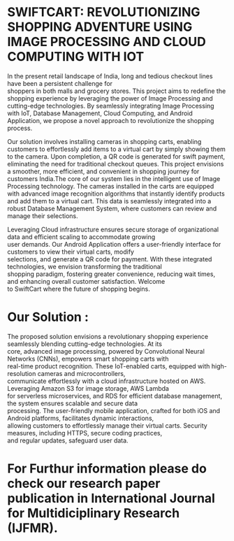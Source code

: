 # SWIFTCART: REVOLUTIONIZING SHOPPING ADVENTURE USING IMAGE PROCESSING AND CLOUD COMPUTING WITH IOT 

In the present retail landscape of India, long and tedious checkout lines have been a persistent challenge for  
shoppers in both malls and grocery stores. This project aims to redefine the shopping experience by leveraging
the power of  Image Processing and cutting-edge technologies. By seamlessly integrating Image Processing with
IoT, Database  Management, Cloud Computing, and Android Application, we propose a novel approach to revolutionize
the shopping process. 

Our solution involves installing cameras in shopping carts, enabling customers to effortlessly add items to a virtual 
cart by simply showing them to the camera. Upon completion, a QR code is generated for swift payment, eliminating the 
need for  traditional checkout queues. This project envisions a smoother, more efficient,  and convenient in shopping
journey for customers India.The core of our system lies in the intelligent use of Image Processing technology. The
cameras installed in the carts are equipped with advanced image recognition algorithms that instantly identify products
and add them to a virtual cart. This data is seamlessly integrated into a robust Database Management System, where customers 
can review and manage their selections.  

Leveraging Cloud infrastructure ensures secure storage of organizational data and efficient scaling to accommodate growing  
user demands. Our Android Application offers a user-friendly interface for customers to view their virtual carts, modify  
selections, and generate a QR code for payment. With these integrated technologies, we envision transforming the traditional  
shopping paradigm, fostering greater convenience, reducing wait times, and enhancing overall customer satisfaction. Welcome  
to SwiftCart where the future of shopping begins. 

# Our Solution :

The proposed solution envisions a revolutionary shopping experience seamlessly blending cutting-edge technologies. At its  
core, advanced image processing, powered by Convolutional Neural Networks (CNNs), empowers smart shopping carts with  
real-time product recognition. These IoT-enabled carts, equipped with high-resolution cameras and microcontrollers,  
communicate effortlessly with a cloud infrastructure hosted on AWS. Leveraging Amazon S3 for image storage, AWS Lambda  
for serverless microservices, and RDS for efficient database management, the system ensures scalable and secure data  
processing. The user-friendly mobile application, crafted for both iOS and Android platforms, facilitates dynamic interactions,  
allowing customers to effortlessly manage their virtual carts. Security measures, including HTTPS, secure coding practices,  
and regular updates, safeguard user data. 

# For Furthur information please do check our research paper publication in International Journal for Multidiciplinary Research (IJFMR).
